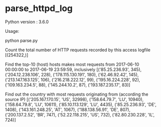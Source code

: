# parse_httpd_log

Python version : 3.6.0

Usage:

python parse.py 

Count the total number of HTTP requests recorded by this access logfile
[(254322,)]
 
Find the top-10 (host) hosts makes most requests from 2017-06-10 00:00:00 to 2017-06-19 23:59:59, inclusively
[('85.25.236.93', 345),
 ('204.12.238.106', 228),
 ('178.115.130.191', 180),
 ('62.46.92.42', 145),
 ('213.147.163.125', 106),
 ('216.218.222.12', 99),
 ('195.16.224.228', 92),
 ('109.163.234.5', 88),
 ('145.244.10.2', 87),
 ('193.187.235.17', 83)]
 
Find out the country with most requests originating from (according the source IP)
[('205.167.170.15', 'US', 32998),
 ('158.64.79.7', 'LU', 10940),
 ('158.64.79.8', 'LU', 10611),
 ('85.10.113.129', 'LU', 4435),
 ('85.25.236.93', 'DE', 1408),
 ('143.161.248.25', 'AT', 1067),
 ('188.138.56.91', 'DE', 807),
 ('200.137.2.52', 'BR', 747),
 ('52.22.118.215', 'US', 732),
 ('82.80.230.228', 'IL', 724)]
